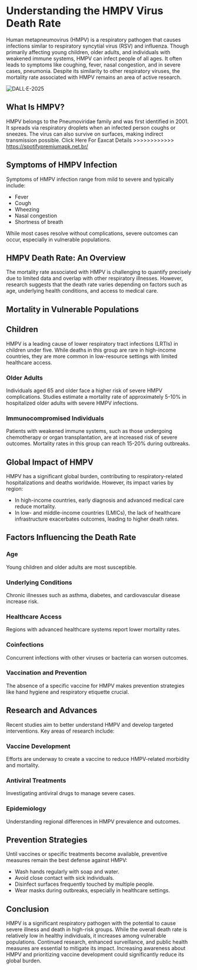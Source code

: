 # Understanding the HMPV Virus Death Rate

Human metapneumovirus (HMPV) is a respiratory pathogen that causes infections similar to respiratory syncytial virus (RSV) and influenza. Though primarily affecting young children, older adults, and individuals with weakened immune systems, HMPV can infect people of all ages. It often leads to symptoms like coughing, fever, nasal congestion, and in severe cases, pneumonia. Despite its similarity to other respiratory viruses, the mortality rate associated with HMPV remains an area of active research.

![DALL·E-2025](https://github.com/user-attachments/assets/6467555c-31fa-442a-92f6-47b33dbe62f2)

## What Is HMPV?

HMPV belongs to the Pneumoviridae family and was first identified in 2001. It spreads via respiratory droplets when an infected person coughs or sneezes. The virus can also survive on surfaces, making indirect transmission possible. Click Here For Eaxcat Details >>>>>>>>>>>>  https://spotifypremiumapk.net.br/

## Symptoms of HMPV Infection

Symptoms of HMPV infection range from mild to severe and typically include:

- Fever
- Cough
- Wheezing
- Nasal congestion
- Shortness of breath

While most cases resolve without complications, severe outcomes can occur, especially in vulnerable populations.

## HMPV Death Rate: An Overview

The mortality rate associated with HMPV is challenging to quantify precisely due to limited data and overlap with other respiratory illnesses. However, research suggests that the death rate varies depending on factors such as age, underlying health conditions, and access to medical care.

## Mortality in Vulnerable Populations

## Children

HMPV is a leading cause of lower respiratory tract infections (LRTIs) in children under five. While deaths in this group are rare in high-income countries, they are more common in low-resource settings with limited healthcare access.

### Older Adults

Individuals aged 65 and older face a higher risk of severe HMPV complications. Studies estimate a mortality rate of approximately 5-10% in hospitalized older adults with severe HMPV infections.

### Immunocompromised Individuals

Patients with weakened immune systems, such as those undergoing chemotherapy or organ transplantation, are at increased risk of severe outcomes. Mortality rates in this group can reach 15-20% during outbreaks.

## Global Impact of HMPV

HMPV has a significant global burden, contributing to respiratory-related hospitalizations and deaths worldwide. However, its impact varies by region:

- In high-income countries, early diagnosis and advanced medical care reduce mortality.
- In low- and middle-income countries (LMICs), the lack of healthcare infrastructure exacerbates outcomes, leading to higher death rates.

## Factors Influencing the Death Rate

### Age

Young children and older adults are most susceptible.

### Underlying Conditions

Chronic illnesses such as asthma, diabetes, and cardiovascular disease increase risk.

### Healthcare Access

Regions with advanced healthcare systems report lower mortality rates.

### Coinfections

Concurrent infections with other viruses or bacteria can worsen outcomes.

### Vaccination and Prevention

The absence of a specific vaccine for HMPV makes prevention strategies like hand hygiene and respiratory etiquette crucial.

## Research and Advances

Recent studies aim to better understand HMPV and develop targeted interventions. Key areas of research include:

### Vaccine Development

Efforts are underway to create a vaccine to reduce HMPV-related morbidity and mortality.

### Antiviral Treatments

Investigating antiviral drugs to manage severe cases.

### Epidemiology

Understanding regional differences in HMPV prevalence and outcomes.

## Prevention Strategies

Until vaccines or specific treatments become available, preventive measures remain the best defense against HMPV:

- Wash hands regularly with soap and water.
- Avoid close contact with sick individuals.
- Disinfect surfaces frequently touched by multiple people.
- Wear masks during outbreaks, especially in healthcare settings.

## Conclusion

HMPV is a significant respiratory pathogen with the potential to cause severe illness and death in high-risk groups. While the overall death rate is relatively low in healthy individuals, it increases among vulnerable populations. Continued research, enhanced surveillance, and public health measures are essential to mitigate its impact. Increasing awareness about HMPV and prioritizing vaccine development could significantly reduce its global burden.

